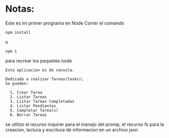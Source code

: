 # Notas:
Este es mi primer programa en Node
Correr el comando 
```
npm install
```
 o 
 ```
 npm i
 
 ```
  para recrear los paquetes node
```
Esta aplicacion es de consola.

Dedicada a realizar Tareas(tasks);
Se pueden:

  1. Crear Tarea
  2. Listar Tareas
  3. Listar Tareas Completadas
  4. Listar Pendientes
  5. Completar Tarea(s)
  6. Borrar Tareas

```
se utilizo el recurso inquirer para el manejo del promp,
el recurso fs para la creacion, lectura y escritura de 
informacion en un archivo json

